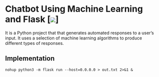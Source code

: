 # Chatbot Using Machine Learning and Flask [![](https://img.shields.io/github/license/sourcerer-io/hall-of-fame.svg?colorB=ff0000)]
It is a Python project that that generates automated responses to a user’s input. It uses a selection of machine learning algorithms to produce different types of responses.



## Implementation

`nohup python3 -m flask run --host=0.0.0.0 > out.txt 2>&1 &`
